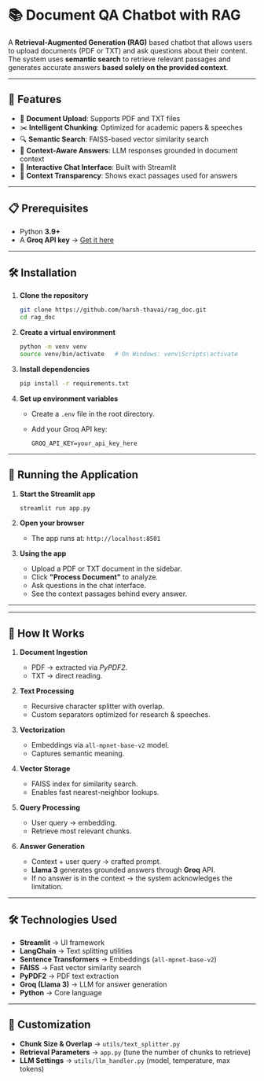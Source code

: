 # 📚 Document QA Chatbot with RAG

A **Retrieval-Augmented Generation (RAG)** based chatbot that allows users to upload documents (PDF or TXT) and ask questions about their content. The system uses **semantic search** to retrieve relevant passages and generates accurate answers **based solely on the provided context**.

---

## 🚀 Features

- 📂 **Document Upload**: Supports PDF and TXT files  
- ✂️ **Intelligent Chunking**: Optimized for academic papers & speeches  
- 🔍 **Semantic Search**: FAISS-based vector similarity search  
- 🧠 **Context-Aware Answers**: LLM responses grounded in document context  
- 💬 **Interactive Chat Interface**: Built with Streamlit  
- 🔎 **Context Transparency**: Shows exact passages used for answers  

---

## 📋 Prerequisites

- Python **3.9+**  
- A **Groq API key** → [Get it here](https://console.groq.com/)  

---

## 🛠️ Installation

1. **Clone the repository**

    ```bash
    git clone https://github.com/harsh-thavai/rag_doc.git
    cd rag_doc
    ```

2. **Create a virtual environment**

    ```bash
    python -m venv venv
    source venv/bin/activate   # On Windows: venv\Scripts\activate
    ```

3. **Install dependencies**

    ```bash
    pip install -r requirements.txt
    ```

4. **Set up environment variables**
   - Create a `.env` file in the root directory.
   - Add your Groq API key:

        ```env
        GROQ_API_KEY=your_api_key_here
        ```

---

## 🏃 Running the Application

1. **Start the Streamlit app**

    ```bash
    streamlit run app.py
    ```

2. **Open your browser**
   - The app runs at: `http://localhost:8501`

3. **Using the app**
   - Upload a PDF or TXT document in the sidebar.  
   - Click **"Process Document"** to analyze.  
   - Ask questions in the chat interface.  
   - See the context passages behind every answer.  

---

---

## 🧠 How It Works

1. **Document Ingestion**  
   - PDF → extracted via *PyPDF2*.  
   - TXT → direct reading.

2. **Text Processing**  
   - Recursive character splitter with overlap.  
   - Custom separators optimized for research & speeches.

3. **Vectorization**  
   - Embeddings via `all-mpnet-base-v2` model.  
   - Captures semantic meaning.

4. **Vector Storage**  
   - FAISS index for similarity search.  
   - Enables fast nearest-neighbor lookups.

5. **Query Processing**  
   - User query → embedding.  
   - Retrieve most relevant chunks.

6. **Answer Generation**  
   - Context + user query → crafted prompt.  
   - **Llama 3** generates grounded answers through **Groq** API.  
   - If no answer is in the context → the system acknowledges the limitation.

---

## 🛠️ Technologies Used

- **Streamlit** → UI framework  
- **LangChain** → Text splitting utilities  
- **Sentence Transformers** → Embeddings (`all-mpnet-base-v2`)  
- **FAISS** → Fast vector similarity search  
- **PyPDF2** → PDF text extraction  
- **Groq (Llama 3)** → LLM for answer generation  
- **Python** → Core language  

---

## 🔧 Customization

- **Chunk Size & Overlap** → `utils/text_splitter.py`  
- **Retrieval Parameters** → `app.py` (tune the number of chunks to retrieve)  
- **LLM Settings** → `utils/llm_handler.py` (model, temperature, max tokens)  


